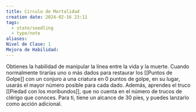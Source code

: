 ```yaml
---
title: Círculo de Mortalidad
creation date: 2024-02-16 23:11
tags:
  - state/seedling
  - type/note
aliases: 
Nivel de Clase: 1
Mejora de Habilidad:
---
```


Obtienes la habilidad de manipular la línea entre la vida y la muerte. 
Cuando normalmente tirarías uno o más dados para restaurar los [[Puntos de Golpe]] con un conjuro a una criatura en 0 puntos de golpe, en su lugar, usarás el mayor número posible para cada dado.
Además, aprendes el truco [[Piedad con los moribundos]], que no cuenta en el número de trucos de
clérigo que conoces.
Para ti, tiene un alcance de 30 pies, y puedes lanzarlo como acción adicional.

